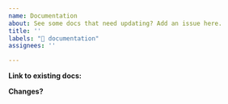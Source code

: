 ```yaml
---
name: Documentation
about: See some docs that need updating? Add an issue here.
title: ''
labels: "📖 documentation"
assignees: ''

---
```


<!-- Quick change? Just OPEN A PR! -->

<!-- More substantial change? Submit the issue below: -->

**Link to existing docs:** <!-- e.g. https://clairdashdocs.digi-trans.org/.... -->

**Changes?**
